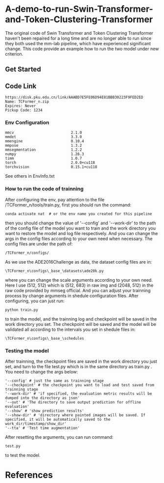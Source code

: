 # A-demo-to-run-Swin-Transformer-and-Token-Clustering-Transformer
The original code of Swin Transformer and Token Clustering Transformer haven't been repaired for a long time and are no longer able to run since they  both used the mm-lab pipeline, which have experienced significant change. This code provide an example how to run the two model under new criterion. 

## Get Started
## Code Link
```shell
https://disk.pku.edu.cn/link/AAABD7E5FE06D94E81BBB30223F9FED2ED
Name: TCFormer_n.zip
Expires: Never
Pickup Code: 1234
```
### Env Configuration
```shell
mmcv                          2.1.0
mmdet                         3.3.0
mmengine                      0.10.4
mmpose                        1.3.2               
mmsegmentation                1.2.2
numpy                         1.26.3
timm                          1.0.7
torch                         2.0.0+cu118
torchvision                   0.15.1+cu118
```
See others in EnvInfo.txt
### How to run the code of trainning
After configuring the env, pay attention to the file /TCFormer_n/tools/train.py, first you should run the command:
```shell
conda activate nat  # or the env name you created for this pipeline
```
then you should change the value of '--config' and '--work-dir' to the path of the config file of the model you want to train and the work directory you want to restore the model and log file respectively.
And you can change the args in the config files according to your own need when necessary.
The config files are under the path of:
```shell
/TCFormer_n/configs/
```
As we use the ADE2016Challenge as data, the dataset config files are in:
```shell
\TCFormer_n\configs\_base_\datasets\ade20k.py
```
where you can change the scale arguments according to your own need. Here I use (512, 512) which is (512, 683) in raw img and (2048, 512) in the raw code provided by mmseg official.
And you can adjust your trainning process by change arguments in shedule configuration files.
After configuring, you can just run:
```shell
python train.py
```
to train the model, and the trainning log and checkpoint will be saved in the work directory you set. The checkpoint will be saved and the model will be validated all according to the intervals you set in shedule files in:
```shell
\TCFormer_n\configs\_base_\schedules
```
### Testing the model
After trainning, the checkpoint files are saved in the work directory you just set, and turn to the file test.py which is in the same directory as train.py .
You need to change the args below:
```shell
'--config' # just the same as trainning stage
'--checkpoint' # the checkpoint you want to load and test saved from trainning stage
'--work-dir' # 'if specified, the evaluation metric results will be dumped into the directory as json'
'--out' # 'The directory to save output prediction for offline evaluation'
'--show' # 'show prediction results'
'--show-dir' # 'directory where painted images will be saved. If specified, it will be automatically saved to the work_dir/timestamp/show_dir'
'--tta' # 'Test time augmentation'
```
After resetting the arguments, you can run command:
```shell
test.py
```
to test the model.

# References
```latex
```
